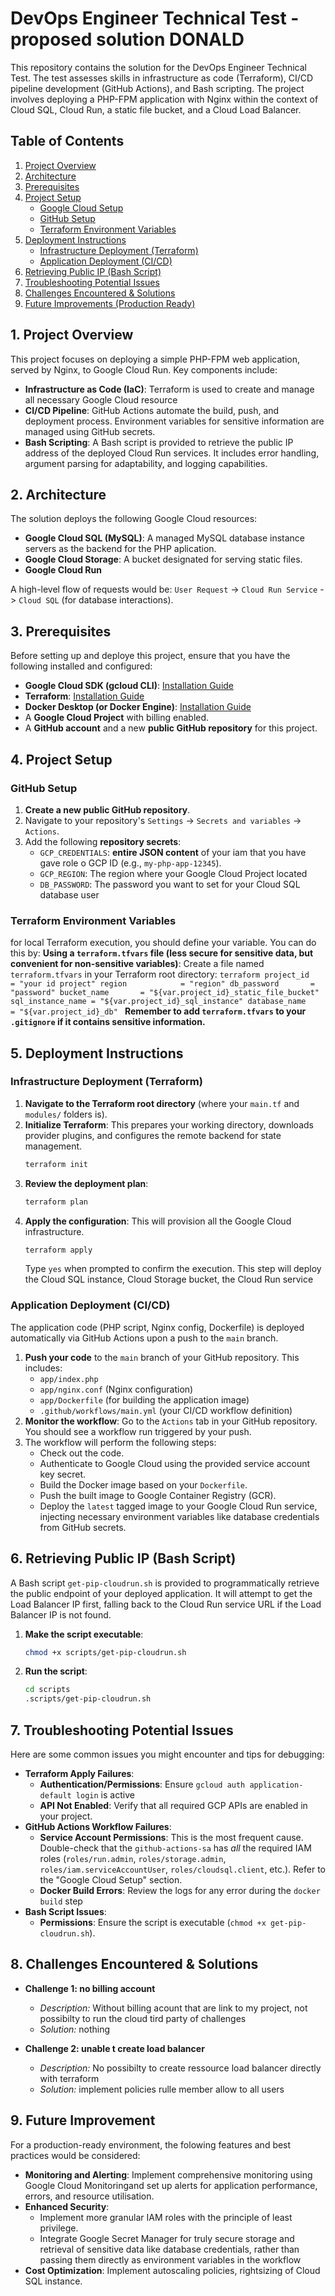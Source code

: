 # DevOps Engineer Technical Test - proposed solution DONALD

This repository contains the solution for the DevOps Engineer Technical Test. The test assesses skills in infrastructure as code (Terraform), CI/CD pipeline development (GitHub Actions), and Bash scripting. The project involves deploying a PHP-FPM application with Nginx within the context of Cloud SQL, Cloud Run, a static file bucket, and a Cloud Load Balancer.

## Table of Contents
1. [Project Overview](#1.project-overview)
2. [Architecture](#architecture)
3. [Prerequisites](#prerequisites)
4. [Project Setup](#project-setup)
   - [Google Cloud Setup](#google-cloud-setup)
   - [GitHub Setup](#github-setup)
   - [Terraform Environment Variables](#terraform-environment-variables)
5. [Deployment Instructions](#deployment-instructions)
   - [Infrastructure Deployment (Terraform)](#infrastructure-deployment-terraform)
   - [Application Deployment (CI/CD)](#application-deployment-cicd)
6. [Retrieving Public IP (Bash Script)](#retrieving-public-ip-bash-script)
7. [Troubleshooting Potential Issues](#troubleshooting-potential-issues)
8. [Challenges Encountered & Solutions](#challenges-encountered--solutions)
9. [Future Improvements (Production Ready)](#future-improvements-production-ready)

## 1. Project Overview

This project focuses on deploying a simple PHP-FPM web application, served by Nginx, to Google Cloud Run. Key components include:

* **Infrastructure as Code (IaC)**: Terraform is used to create and manage all necessary Google Cloud resource
* **CI/CD Pipeline**: GitHub Actions automate the build, push, and deployment process. Environment variables for sensitive information are managed using GitHub secrets.
* **Bash Scripting**: A Bash script is provided to retrieve the public IP address of the deployed Cloud Run services. It includes error handling, argument parsing for adaptability, and logging capabilities.

## 2. Architecture

The solution deploys the following Google Cloud resources:

* **Google Cloud SQL (MySQL)**: A managed MySQL database instance servers as the backend for the PHP aplication.
* **Google Cloud Storage**: A bucket designated for serving static files.
* **Google Cloud Run**

A high-level flow of requests would be:
`User Request` -> `Cloud Run Service` -> `Cloud SQL` (for database interactions).

## 3. Prerequisites

Before setting up and deploye this project, ensure that you have the following installed and configured:

* **Google Cloud SDK (gcloud CLI)**: [Installation Guide](https://cloud.google.com/sdk/docs/install)
* **Terraform**: [Installation Guide](https://developer.hashicorp.com/terraform/downloads)
* **Docker Desktop (or Docker Engine)**: [Installation Guide](https://www.docker.com/products/docker-desktop)
* A **Google Cloud Project** with billing enabled.
* A **GitHub account** and a new **public GitHub repository** for this project.

## 4. Project Setup
### GitHub Setup

1.  **Create a new public GitHub repository**.
2.  Navigate to your repository's `Settings` -> `Secrets and variables` -> `Actions`.
3.  Add the following **repository secrets**:
    * `GCP_CREDENTIALS`: **entire JSON content** of your iam that you have gave role o GCP ID (e.g., `my-php-app-12345`).
    * `GCP_REGION`: The region where your Google Cloud Project located
    * `DB_PASSWORD`: The password you want to set for your Cloud SQL database user

### Terraform Environment Variables
for local Terraform execution, you should define your variable. You can do this by:
 **Using a `terraform.tfvars` file (less secure for sensitive data, but convenient for non-sensitive variables)**:
    Create a file named `terraform.tfvars` in your Terraform root directory:
    ```terraform
    project_id        = "your id project"
    region            = "region"
    db_password       = "password"
    bucket_name       = "${var.project_id}_static_file_bucket"
    sql_instance_name = "${var.project_id}_sql_instance"
    database_name     = "${var.project_id}_db"
    ```
    **Remember to add `terraform.tfvars` to your `.gitignore` if it contains sensitive information.**

## 5. Deployment Instructions

### Infrastructure Deployment (Terraform)

1.  **Navigate to the Terraform root directory** (where your `main.tf` and `modules/` folders is).
2.  **Initialize Terraform**: This prepares your working directory, downloads provider plugins, and configures the remote backend for state management.
    ```bash
    terraform init
    ```
3. **Review the deployment plan**: 
    ```bash
    terraform plan
    ```
4.  **Apply the configuration**: This will provision all the Google Cloud infrastructure.
    ```bash
    terraform apply
    ```
    Type `yes` when prompted to confirm the execution.
    This step will deploy the Cloud SQL instance, Cloud Storage bucket, the Cloud Run service

### Application Deployment (CI/CD)

The application code (PHP script, Nginx config, Dockerfile) is deployed automatically via GitHub Actions upon a push to the `main` branch.

1.  **Push your code** to the `main` branch of your GitHub repository. This includes:
    * `app/index.php`
    * `app/nginx.conf` (Nginx configuration)
    * `app/Dockerfile` (for building the application image)
    * `.github/workflows/main.yml` (your CI/CD workflow definition)
2.  **Monitor the workflow**: Go to the `Actions` tab in your GitHub repository. You should see a workflow run triggered by your push.
3.  The workflow will perform the following steps:
    * Check out the code.
    * Authenticate to Google Cloud using the provided service account key secret.
    * Build the Docker image based on your `Dockerfile`.
    * Push the built image to Google Container Registry (GCR).
    * Deploy the `latest` tagged image to your Google Cloud Run service, injecting necessary environment variables like database credentials from GitHub secrets.

## 6. Retrieving Public IP (Bash Script)

A Bash script `get-pip-cloudrun.sh` is provided to programmatically retrieve the public endpoint of your deployed application. It will attempt to get the Load Balancer IP first, falling back to the Cloud Run service URL if the Load Balancer IP is not found.

1.  **Make the script executable**:
    ```bash
    chmod +x scripts/get-pip-cloudrun.sh
    ```
2. **Run the script**:
    ```bash
    cd scripts
    .scripts/get-pip-cloudrun.sh 
    ```
## 7. Troubleshooting Potential Issues

Here are some common issues you might encounter and tips for debugging:

* **Terraform Apply Failures**:
    * **Authentication/Permissions**: Ensure `gcloud auth application-default login` is active 
    * **API Not Enabled**: Verify that all required GCP APIs are enabled in your project.
* **GitHub Actions Workflow Failures**:
    * **Service Account Permissions**: This is the most frequent cause. Double-check that the `github-actions-sa` has *all* the required IAM roles (`roles/run.admin`, `roles/storage.admin`, `roles/iam.serviceAccountUser`, `roles/cloudsql.client`, etc.). Refer to the "Google Cloud Setup" section.
    * **Docker Build Errors**: Review the logs for any error during the `docker build` step
* **Bash Script Issues**:
    * **Permissions**: Ensure the script is executable (`chmod +x get-pip-cloudrun.sh`).

## 8. Challenges Encountered & Solutions

* **Challenge 1: no billing account**
    * _Description:_ Without billing acount that are link to my project, not possibilty to run the cloud tird party of challenges
    * _Solution:_ nothing

* **Challenge 2: unable t create load balancer**
    * _Description:_ No possibilty to create ressource load balancer directly with terraform
    * _Solution:_ implement policies rulle member allow to all users

## 9. Future Improvement

For a production-ready environment, the folowing features and best practices would be considered:

* **Monitoring and Alerting**: Implement comprehensive monitoring using Google Cloud Monitoringand set up alerts for application performance, errors, and resource utilisation.
* **Enhanced Security**:
    * Implement more granular IAM roles with the principle of least privilege.
    * Integrate Google Secret Manager for truly secure storage and retrieval of sensitive data like database credentials, rather than passing them directly as environment variables in the workflow
* **Cost Optimization**: Implement autoscaling policies, rightsizing of Cloud SQL instance.
